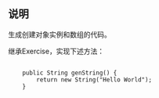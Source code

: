 ## 说明

生成创建对象实例和数组的代码。

继承Exercise，实现下述方法：

```$xslt

    public String genString() {
        return new String("Hello World");
    }
```